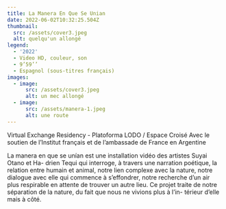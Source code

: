 ```yaml
---
title: La Manera En Que Se Unian
date: 2022-06-02T10:32:25.504Z
thumbnail:
  src: /assets/cover3.jpeg
  alt: quelqu'un allongé
legend:
  - '2022'
  - Video HD, couleur, son
  - 9’59’’
  - Espagnol (sous-titres français)
images:
  - image:
      src: /assets/cover3.jpeg
      alt: un mec allongé
  - image:
      src: /assets/manera-1.jpeg
      alt: une route
---
```


Virtual Exchange Residency - Platoforma LODO / Espace Croisé
Avec le soutien de l’Institut français et de l’ambassade de France en Argentine

La manera en que se unían est une installation vidéo des artistes Suyai Otano et Ha- drien Tequi qui interroge, à travers une narration poétique, la relation entre humain et animal, notre lien complexe avec la nature, notre dialogue avec elle qui commence à s’effondrer, notre recherche d’un air plus respirable en attente de trouver un autre lieu. Ce projet traite de notre séparation de la nature, du fait que nous ne vivions plus à l’in- térieur d’elle mais à côté.
